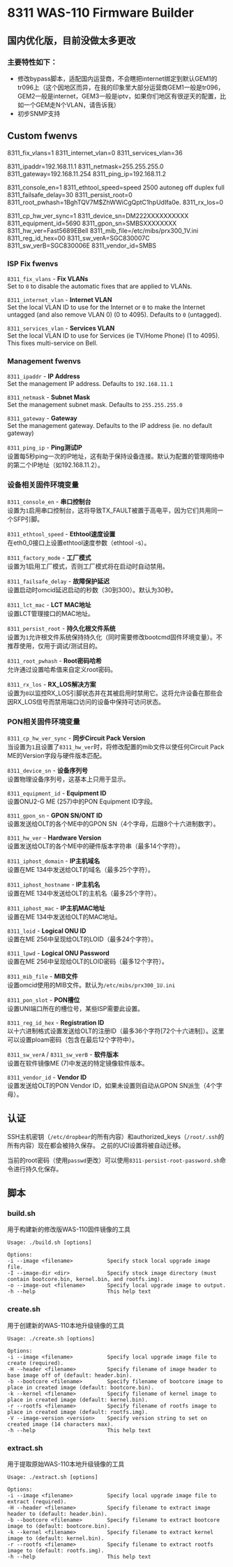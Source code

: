 # 8311 WAS-110 Firmware Builder
## 国内优化版，目前没做太多更改
### 主要特性如下：
- 修改bypass脚本，适配国内运营商，不会瞎把internet绑定到默认GEM1的tr096上（这个因地区而异，在我的印象里大部分运营商GEM1一般是tr096，GEM2一般是internet，GEM3一般是iptv，如果你们地区有很逆天的配置，比如一个GEM走N个VLAN，请告诉我）
- 初步SNMP支持

## Custom fwenvs


8311_fix_vlans=1
8311_internet_vlan=0
8311_services_vlan=36

8311_ipaddr=192.168.11.1
8311_netmask=255.255.255.0
8311_gateway=192.168.11.254
8311_ping_ip=192.168.11.2

8311_console_en=1
8311_ethtool_speed=speed 2500 autoneg off duplex full
8311_failsafe_delay=30
8311_persist_root=0
8311_root_pwhash=$1$BghTQV7M$ZhWWiCgQptC1hpUdIfa0e.
8311_rx_los=0

8311_cp_hw_ver_sync=1
8311_device_sn=DM222XXXXXXXXXX
8311_equipment_id=5690
8311_gpon_sn=SMBSXXXXXXXX
8311_hw_ver=Fast5689EBell
8311_mib_file=/etc/mibs/prx300_1V.ini
8311_reg_id_hex=00
8311_sw_verA=SGC830007C
8311_sw_verB=SGC830006E
8311_vendor_id=SMBS

### ISP Fix fwenvs
`8311_fix_vlans` - **Fix VLANs**  
Set to `0` to disable the automatic fixes that are applied to VLANs.  

`8311_internet_vlan` - **Internet VLAN**  
Set the local VLAN ID to use for the Internet or `0` to make the Internet untagged (and also remove VLAN 0) (0 to 4095). Defaults to `0` (untagged).  

`8311_services_vlan` - **Services VLAN**  
Set the local VLAN ID to use for Services (ie TV/Home Phone) (1 to 4095). This fixes multi-service on Bell.  


### Management fwenvs
`8311_ipaddr` - **IP Address**  
Set the management IP address. Defaults to `192.168.11.1`  

`8311_netmask` - **Subnet Mask**  
Set the management subnet mask. Defaults to `255.255.255.0`  

`8311_gateway` - **Gateway**  
Set the management gateway. Defaults to the IP address (ie. no default gateway)  

`8311_ping_ip` - **Ping测试IP**  
设置每5秒ping一次的IP地址，这有助于保持设备连接。默认为配置的管理网络中的第二个IP地址（如192.168.11.2）。

### 设备相关固件环境变量
`8311_console_en` - **串口控制台**  
设置为`1`启用串口控制台，这将导致TX_FAULT被置于高电平，因为它们共用同一个SFP引脚。

`8311_ethtool_speed` - **Ethtool速度设置**  
在eth0_0接口上设置ethtool速度参数（ethtool -s）。

`8311_factory_mode` - **工厂模式**  
设置为1启用工厂模式，否则工厂模式将在启动时自动禁用。

`8311_failsafe_delay` - **故障保护延迟**  
设置启动时omcid延迟启动的秒数（30到300）。默认为30秒。

`8311_lct_mac` - **LCT MAC地址**  
设置LCT管理接口的MAC地址。

`8311_persist_root` - **持久化根文件系统**  
设置为`1`允许根文件系统保持持久化（同时需要修改bootcmd固件环境变量）。不推荐使用，仅用于调试/测试目的。

`8311_root_pwhash` - **Root密码哈希**  
允许通过设置哈希值来自定义root密码。

`8311_rx_los` - **RX_LOS解决方案**  
设置为`0`以监控RX_LOS引脚状态并在其被启用时禁用它。这将允许设备在那些会因RX_LOS信号而禁用端口访问的设备中保持可访问状态。

### PON相关固件环境变量
`8311_cp_hw_ver_sync` - **同步Circuit Pack Version**  
当设置为`1`且设置了`8311_hw_ver`时，将修改配置的mib文件以使任何Circuit Pack ME的Version字段与硬件版本匹配。

`8311_device_sn` - **设备序列号**  
设置物理设备序列号，这基本上只用于显示。

`8311_equipment_id` - **Equipment ID**  
设置ONU2-G ME (257)中的PON Equipment ID字段。

`8311_gpon_sn` - **GPON SN/ONT ID**  
设置发送给OLT的各个ME中的GPON SN（4个字母，后跟8个十六进制数字）。

`8311_hw_ver` - **Hardware Version**  
设置发送给OLT的各个ME中的硬件版本字符串（最多14个字符）。

`8311_iphost_domain` - **IP主机域名**  
设置在ME 134中发送给OLT的域名（最多25个字符）。

`8311_iphost_hostname` - **IP主机名**  
设置在ME 134中发送给OLT的主机名（最多25个字符）。

`8311_iphost_mac` - **IP主机MAC地址**  
设置在ME 134中发送给OLT的MAC地址。

`8311_loid` - **Logical ONU ID**  
设置在ME 256中呈现给OLT的LOID（最多24个字符）。

`8311_lpwd` - **Logical ONU Password**  
设置在ME 256中呈现给OLT的LOID密码（最多12个字符）。

`8311_mib_file` - **MIB文件**  
设置omcid使用的MIB文件。默认为`/etc/mibs/prx300_1U.ini`

`8311_pon_slot` - **PON槽位**  
设置UNI端口所在的槽位号，某些ISP需要此设置。

`8311_reg_id_hex` - **Registration ID**  
以十六进制格式设置发送给OLT的注册ID（最多36个字符[72个十六进制]）。这里可以设置ploam密码（包含在最后12个字符中）。

`8311_sw_verA` / `8311_sw_verB` - **软件版本**  
设置在软件镜像ME (7)中发送的特定镜像软件版本。

`8311_vendor_id` - **Vendor ID**  
设置发送给OLT的PON Vendor ID，如果未设置则自动从GPON SN派生（4个字母）。

## 认证
SSH主机密钥（`/etc/dropbear`的所有内容）和authorized_keys（`/root/.ssh`的所有内容）现在都会被持久保存。
之前的UCI设置将被自动迁移。

当前的root密码（使用`passwd`更改）可以使用`8311-persist-root-password.sh`命令进行持久化保存。

## 脚本

### build.sh
用于构建新的修改版WAS-110固件镜像的工具
```
Usage: ./build.sh [options]

Options:
-i --image <filename>           Specify stock local upgrade image file.
-I --image-dir <dir>            Specify stock image directory (must contain bootcore.bin, kernel.bin, and rootfs.img).
-o --image-out <filename>       Specify local upgrade image to output.
-h --help                       This help text
```

### create.sh
用于创建新的WAS-110本地升级镜像的工具
```
Usage: ./create.sh [options]

Options:
-i --image <filename>           Specify local upgrade image file to create (required).
-H --header <filename>          Specify filename of image header to base image off of (default: header.bin).
-b --bootcore <filename>        Specify filename of bootcore image to place in created image (default: bootcore.bin).
-k --kernel <filename>          Specify filename of kernel image to place in created image (default: kernel.bin).
-r --rootfs <filename>          Specify filename of rootfs image to place in created image (default: rootfs.img).
-V --image-version <version>    Specify version string to set on created image (14 characters max).
-h --help                       This help text
```

### extract.sh
用于提取原始WAS-110本地升级镜像的工具
```
Usage: ./extract.sh [options]

Options:
-i --image <filename>           Specify local upgrade image file to extract (required).
-H --header <filename>          Specify filename to extract image header to (default: header.bin).
-b --bootcore <filename>        Specify filename to extract bootcore image to (default: bootcore.bin).
-k --kernel <filename>          Specify filename to extract kernel image to (default: kernel.bin).
-r --rootfs <filename>          Specify filename to extract rootfs image to (default: rootfs.img).
-h --help                       This help text
